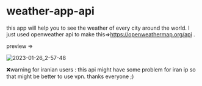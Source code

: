 # weather-app-api
this app will help you to see the weather of every city around the world.
I just used openweather api to make this=>https://openweathermap.org/api .

preview =>

![2023-01-26_2-57-48](https://user-images.githubusercontent.com/94915568/214717281-7f25115b-578d-47b2-bd65-1bdccb12ac2a.gif)

❌warning for iranian users :
this api might have some problem for iran ip so that might be better to use vpn.
thanks everyone ;)
